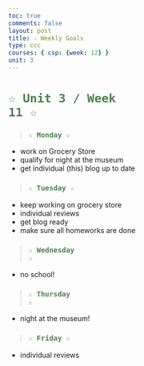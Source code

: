```yaml
---
toc: true
comments: false
layout: post
title: ☆ Weekly Goals
type: ccc
courses: { csp: {week: 12} }
unit: 3
---
```


# <code style="color: #4e804f">☆ Unit 3 / Week 11 ☆</code>

> ### <code style="color:#4e804f;">☆ Monday ☆</code>
- work on Grocery Store
- qualify for night at the museum
- get individual (this) blog up to date

> ### <code style="color:#4e804f;">☆ Tuesday ☆</code>
- keep working on grocery store
- individual reviews
- get blog ready
- make sure all homeworks are done

> ### <code style="color:#4e804f;">☆ Wednesday ☆</code>
- no school!

> ### <code style="color:#4e804f;">☆ Thursday ☆</code>
- night at the museum!

> ### <code style="color:#4e804f;">☆ Friday ☆</code>
-  individual reviews